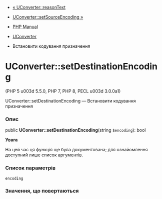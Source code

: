 - [« UConverter::reasonText](uconverter.reasontext.md)
- [UConverter::setSourceEncoding »](uconverter.setsourceencoding.md)

- [PHP Manual](index.md)
- [UConverter](class.uconverter.md)
- Встановити кодування призначення

# UConverter::setDestinationEncoding

(PHP 5 u003d 5.5.0, PHP 7, PHP 8, PECL u003d 3.0.0a1)

UConverter::setDestinationEncoding — Встановити кодування призначення

### Опис

public **UConverter::setDestinationEncoding**(string `$encoding`): bool

**Увага**

На цей час ця функція ще була документована; для
ознайомлення доступний лише список аргументів.

### Список параметрів

`encoding`

### Значення, що повертаються
